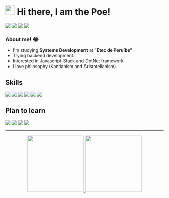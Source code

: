 


<h1><img src="https://emojis.slackmojis.com/emojis/images/1570211625/6611/wave-animated.gif?1570211625" width="30"/> Hi there, I am the Poe!</h1>
<a href="https://www.facebook.com/luca.otario" target="_blank"><img src="https://img.shields.io/badge/Facebook-black?style=for-the-badge&logo=facebook&logoColor=white"></a>
<a href="https://www.instagram.com/lvcapoe/" target="_blank"><img src="https://img.shields.io/badge/Instagram-black?style=for-the-badge&logo=instagram&logoColor=white"></a>
<a href="https://lucapoe.medium.com" target="_blank"><img src="https://img.shields.io/badge/Medium-black?style=for-the-badge&logo=medium&logoColor=white"></a>
<a href="https://www.linkedin.com/in/luca-poe-11771a23a/"><img src="https://img.shields.io/badge/linkedin-%23000.svg?style=for-the-badge&logo=linkedin&logoColor=white"></a>

### About me! 😂


<ul>
  <li> I'm studying <b>Systems Development</b> at  <b>"Etec de Peruíbe"</b>.</li>
  <li>Trying backend development.</li>
  <li>Interested in Javascript-Stack and DotNet framework.</li>
  <li>I love philosophy (Kantianism and Aristotelianism).</li>
</ul>


## Skills

<img src="https://img.shields.io/badge/JavaScript-black?style=for-the-badge&logo=javascript&logoColor=white">
	<img src="https://img.shields.io/badge/Node.js-black?style=for-the-badge&logo=nodedotjs&logoColor=white">
	<img src="https://img.shields.io/badge/C%23-black?style=for-the-badge&logo=c-sharp&logoColor=white">
<img src="https://img.shields.io/badge/.NET-black?style=for-the-badge&logo=dotnet&logoColor=white">
<img src="https://img.shields.io/badge/C%2B%2B-black?style=for-the-badge&logo=c%2B%2B&logoColor=white">
	<img src="https://img.shields.io/badge/MySQL-black?style=for-the-badge&logo=mysql&logoColor=white">
	
## Plan to learn
<img src="https://img.shields.io/badge/TypeScript-black?style=for-the-badge&logo=typescript&logoColor=white"> <img src="https://img.shields.io/badge/Vue.js-black?style=for-the-badge&logo=vuedotjs&logoColor=white"> <img src="https://img.shields.io/badge/React-black?style=for-the-badge&logo=react&logoColor=white">  <img src="https://img.shields.io/badge/MongoDB-black?style=for-the-badge&logo=mongodb&logoColor=white">
<hr>

<div align=center>
<a href="https://github.com/iamthepoe">
<img height="180em" src="https://github-readme-stats.vercel.app/api?username=iamthepoe&show_icons=true&theme=gotham&include_all_commits=true&count_private=true">
  <img height="180em" src="https://github-readme-stats.vercel.app/api/top-langs/?username=iamthepoe&layout=compact&langs_count=10&theme=gotham">

</div>

